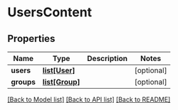 # UsersContent

## Properties
Name | Type | Description | Notes
------------ | ------------- | ------------- | -------------
**users** | [**list[User]**](User.md) |  | [optional] 
**groups** | [**list[Group]**](Group.md) |  | [optional] 

[[Back to Model list]](../README.md#documentation-for-models) [[Back to API list]](../README.md#documentation-for-api-endpoints) [[Back to README]](../README.md)

